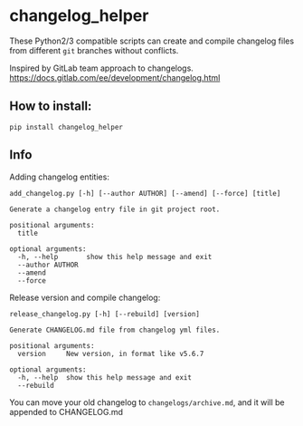 # changelog_helper

These Python2/3 compatible scripts can create and compile changelog files from different `git` 
branches without conflicts.

Inspired by GitLab team approach to changelogs.
<https://docs.gitlab.com/ee/development/changelog.html>

## How to install:
`pip install changelog_helper`

## Info

Adding changelog entities:

    add_changelog.py [-h] [--author AUTHOR] [--amend] [--force] [title]
    
    Generate a changelog entry file in git project root.
    
    positional arguments:
      title
    
    optional arguments:
      -h, --help       show this help message and exit
      --author AUTHOR
      --amend
      --force

Release version and compile changelog:

    release_changelog.py [-h] [--rebuild] [version]
    
    Generate CHANGELOG.md file from changelog yml files.
    
    positional arguments:
      version     New version, in format like v5.6.7
    
    optional arguments:
      -h, --help  show this help message and exit
      --rebuild

You can move your old changelog to `changelogs/archive.md`, and it will be appended to CHANGELOG.md 

